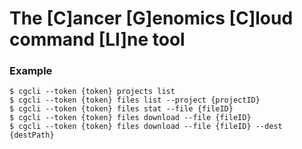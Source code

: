 # The [C]ancer [G]enomics [C]loud command [LI]ne tool
### Example
```
$ cgcli --token {token} projects list
$ cgcli --token {token} files list --project {projectID}
$ cgcli --token {token} files stat --file {fileID}
$ cgcli --token {token} files download --file {fileID}
$ cgcli --token {token} files download --file {fileID} --dest {destPath}
```
